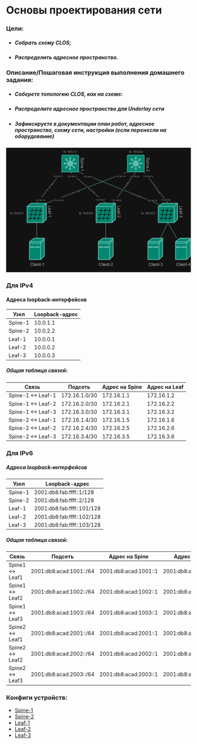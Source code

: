 # Основы проектирования сети

### Цели:
- ##### Собрать схему CLOS;
- ##### Распределить адресное пространство.

### Описание/Пошаговая инструкция выполнения домашнего задания:
- ##### Соберете топологию CLOS, как на схеме: 
- ##### Распределите адресное пространство для Underlay сети
- ##### Зафиксируете в документации план работ, адресное пространство, схему сети, настройки (если перенесли на оборудование)

![Схема сети с адресацией IPv4](images/image1.png)
### Для IPv4
#### Адреса loopback-интерфейсов 
| Узел | Loopback-адрес |
|---------|--------|
| Spine-1 | 10.0.1.1 |
| Spine-2 | 10.0.2.2 |
| Leaf-1 | 10.0.0.1 |
| Leaf-2 | 10.0.0.2 |
| Leaf-3 | 10.0.0.3 |

##### Общая таблица связей:
| Связь | Подсеть | Адрес на Spine           | Адрес на Leaf           |
|---------------|---------------|---------------|---------------|
| Spine-1 <-> Leaf-1 | 172.16.1.0/30 | 172.16.1.1 | 172.16.1.2 |
| Spine-1 <-> Leaf-2 | 172.16.2.0/30 | 172.16.2.1 | 172.16.2.2 |
| Spine-1 <-> Leaf-3 | 172.16.3.0/30 | 172.16.3.1 | 172.16.3.2 |
| Spine-2 <-> Leaf-1 | 172.16.1.4/30 | 172.16.1.5 | 172.16.1.6 |
| Spine-2 <-> Leaf-2 | 172.16.2.4/30 | 172.16.2.5 | 172.16.2.6 |
| Spine-2 <-> Leaf-3 | 172.16.3.4/30 | 172.16.3.5 | 172.16.3.6 |

### Для IPv6
##### Адреса loopback-интерфейсов 
| Узел | Loopback-адрес |
|---------|--------|
| Spine-1	| 2001:db8:fab:ffff::1/128 |
| Spine-2   | 2001:db8:fab:ffff::2/128 |
| Leaf-1	| 2001:db8:fab:ffff::101/128 |
| Leaf-2	| 2001:db8:fab:ffff::102/128 |
| Leaf-3	| 2001:db8:fab:ffff::103/128 |

##### Общая таблица связей:
| Связь         | Подсеть                     | Адрес на Spine           | Адрес на Leaf           |
|---------------|-----------------------------|--------------------------|-------------------------|
| Spine1 <-> Leaf1  | 2001:db8:acad:1001::/64    | 2001:db8:acad:1001::1   | 2001:db8:acad:1001::2  |
| Spine1 <-> Leaf2  | 2001:db8:acad:1002::/64    | 2001:db8:acad:1002::1   | 2001:db8:acad:1002::2  |
| Spine1 <-> Leaf3  | 2001:db8:acad:1003::/64    | 2001:db8:acad:1003::1   | 2001:db8:acad:1003::2  |
| Spine2 <-> Leaf1  | 2001:db8:acad:2001::/64    | 2001:db8:acad:2001::1   | 2001:db8:acad:2001::2  |
| Spine2 <-> Leaf2  | 2001:db8:acad:2002::/64    | 2001:db8:acad:2002::1   | 2001:db8:acad:2002::2  |
| Spine2 <-> Leaf3  | 2001:db8:acad:2003::/64    | 2001:db8:acad:2003::1   | 2001:db8:acad:2003::2  |

### Конфиги устройств:
- [Spine-1](configs/S1.txt)
- [Spine-2](configs/S2.txt)
- [Leaf-1](configs/L1.txt)
- [Leaf-2](configs/L2.txt)
- [Leaf-3](configs/L3.txt)

